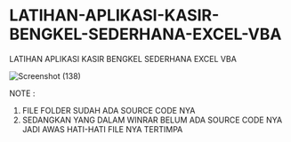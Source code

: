 # LATIHAN-APLIKASI-KASIR-BENGKEL-SEDERHANA-EXCEL-VBA
LATIHAN APLIKASI KASIR BENGKEL SEDERHANA EXCEL VBA

![Screenshot (138)](https://user-images.githubusercontent.com/57186921/122659196-fe3baf00-d1a7-11eb-90d9-f272f30c6145.png)


NOTE :

1. FILE FOLDER SUDAH ADA SOURCE CODE NYA
2. SEDANGKAN YANG DALAM WINRAR BELUM ADA SOURCE CODE NYA JADI AWAS HATI-HATI FILE NYA TERTIMPA
